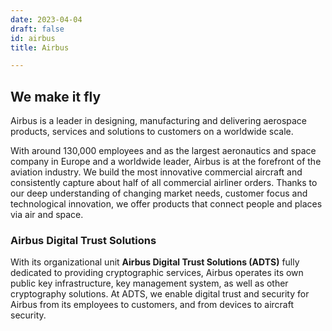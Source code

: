 ```yaml
---
date: 2023-04-04
draft: false
id: airbus
title: Airbus

---
```


## We make it fly

Airbus is a leader in designing, manufacturing and delivering aerospace products, services and solutions to customers on a worldwide scale.

With around 130,000 employees and as the largest aeronautics and space company in Europe and a worldwide leader, Airbus is at the forefront of the aviation industry. We build the most innovative commercial aircraft and consistently capture about half of all commercial airliner orders. Thanks to our deep understanding of changing market needs, customer focus and technological innovation, we offer products that connect people and places via air and space.

### Airbus Digital Trust Solutions

With its organizational unit **Airbus Digital Trust Solutions (ADTS)** fully dedicated to providing cryptographic services, Airbus operates its own public key infrastructure, key management system, as well as other cryptography solutions.
At ADTS, we enable digital trust and security for Airbus from its employees to customers, and from devices to aircraft security.

